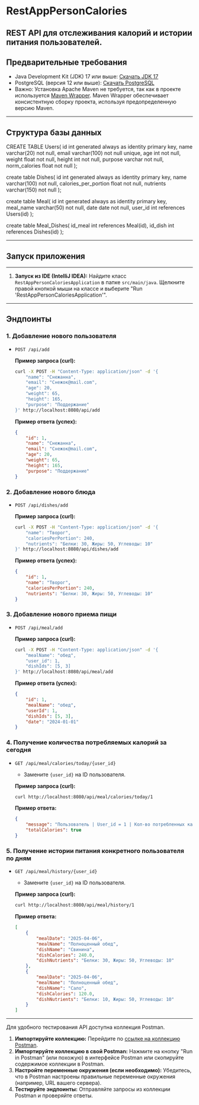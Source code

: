 # RestAppPersonCalories
REST API для отслеживания калорий и истории питания пользователей.
------------------------------------------------------------------------------
## Предварительные требования
*   Java Development Kit (JDK) 17 или выше: [Скачать JDK 17](https://www.oracle.com/java/technologies/javase-jdk17-downloads.html)
*   PostgreSQL (версия 12 или выше): [Скачать PostgreSQL](https://www.postgresql.org/download/)
*   Важно: Установка Apache Maven не требуется, так как в проекте используется [Maven Wrapper](https://maven.apache.org/wrapper/).
    Maven Wrapper обеспечивает консистентную сборку проекта, используя предопределенную версию Maven.
------------------------------------------------------------------------------
Структура базы данных
------------------------------------------------------------------------------
CREATE TABLE Users(
    id int generated always as identity primary key,
    name varchar(20) not null,
    email varchar(100) not null unique,
    age int not null,
    weight float not null,
    height int not null,
    purpose varchar not null,
    norm_calories float not null
);

create table Dishes(
    id int generated always as identity primary key,
    name varchar(100) not null,
    calories_per_portion float not null,
    nutrients varchar(150) not null
);

create table Meal(
    id int generated always as identity primary key,
    meal_name varchar(50) not null,
    date date not null,
    user_id int references Users(id)
);

create table Meal_Dishes(
    id_meal int references Meal(id),
    id_dish int references Dishes(id)
);

------------------------------------------------------------------------------
## Запуск приложения
------------------------------------------------------------------------------
1.  **Запуск из IDE (IntelliJ IDEA):**
    Найдите класс `RestAppPersonCaloriesApplication` в папке `src/main/java`.
    Щелкните правой кнопкой мыши на классе и выберите "Run 'RestAppPersonCaloriesApplication'".
------------------------------------------------------------------------------
## Эндпоинты

### 1. Добавление нового пользователя

*   `POST /api/add`

    **Пример запроса (curl):**

    ```bash
    curl -X POST -H "Content-Type: application/json" -d '{
        "name": "Снежанна",
        "email": "Снежок@mail.com",
        "age": 20,
        "weight": 65,
        "height": 165,
        "purpose": "Поддержание"
    }' http://localhost:8080/api/add
    ```

    **Пример ответа (успех):**

    ```json
    {
        "id": 1,
        "name": "Снежанна",
        "email": "Снежок@mail.com",
        "age": 20,
        "weight": 65,
        "height": 165,
        "purpose": "Поддержание"
    }
    ```

### 2. Добавление нового блюда

*   `POST /api/dishes/add`

    **Пример запроса (curl):**

    ```bash
    curl -X POST -H "Content-Type: application/json" -d '{
        "name": "Творог",
        "caloriesPerPortion": 240,
        "nutrients": "Белки: 30, Жиры: 50, Углеводы: 10"
    }' http://localhost:8080/api/dishes/add
    ```

    **Пример ответа (успех):**

    ```json
    {
        "id": 1,
        "name": "Творог",
        "caloriesPerPortion": 240,
        "nutrients": "Белки: 30, Жиры: 50, Углеводы: 10"
    }
    ```

### 3. Добавление нового приема пищи

*   `POST /api/meal/add`

    **Пример запроса (curl):**

    ```bash
    curl -X POST -H "Content-Type: application/json" -d '{
        "mealName": "обед",
        "user_id": 1,
        "dishIds": [5, 3]
    }' http://localhost:8080/api/meal/add
    ```

    **Пример ответа (успех):**

    ```json
    {
        "id": 1,
        "mealName": "обед",
        "userId": 1,
        "dishIds": [5, 3],
        "date": "2024-01-01"
    }
    ```

### 4. Получение количества потребляемых калорий за сегодня

*   `GET /api/meal/calories/today/{user_id}`
    *   Замените `{user_id}` на ID пользователя.

    **Пример запроса (curl):**

    ```bash
    curl http://localhost:8080/api/meal/calories/today/1
    ```

    **Пример ответа:**

    ```json
    {
        "message": "Пользователь | User_id = 1 | Кол-во потребленных калорий пользователем за сутки: 480.0  Дневная норма пользователя: | 3064.284 | ",
        "totalCalories": true
    }
    ```

### 5. Получение истории питания конкретного пользователя по дням

*   `GET /api/meal/history/{user_id}`
    *   Замените `{user_id}` на ID пользователя.

    **Пример запроса (curl):**

    ```bash
    curl http://localhost:8080/api/meal/history/1
    ```

    **Пример ответа:**

    ```json
    [
        {
            "mealDate": "2025-04-06",
            "mealName": "Полноценный обед",
            "dishName": "Свинина",
            "dishCalories": 240.0,
            "dishNutrients": "Белки: 30, Жиры: 50, Углеводы: 10"
        },
        {
            "mealDate": "2025-04-06",
            "mealName": "Полноценный обед",
            "dishName": "Сало",
            "dishCalories": 120.0,
            "dishNutrients": "Белки: 10, Жиры: 50, Углеводы: 10"
        }
    ]
    ```
------------------------------------------------------------------------------
Для удобного тестирования API доступна коллекция Postman.

1.  **Импортируйте коллекцию:**  Перейдите по [ссылке на коллекцию Postman](https://winter-robot-780381.postman.co/workspace/My-Workspace~a0d022f3-59f2-4cb0-8134-6c7af68f7448/collection/18993989-edf75407-4aeb-4727-8020-945037383eca?action=share&creator=18993989).
2.  **Импортируйте коллекцию в свой Postman:** Нажмите на кнопку "Run in Postman" (или похожую) в интерфейсе Postman или скопируйте содержимое коллекции в Postman.
3.  **Настройте переменные окружения (если необходимо):** Убедитесь, что в Postman настроены правильные переменные окружения (например, URL вашего сервера).
4.  **Тестируйте эндпоинты:** Отправляйте запросы из коллекции Postman и проверяйте ответы.



